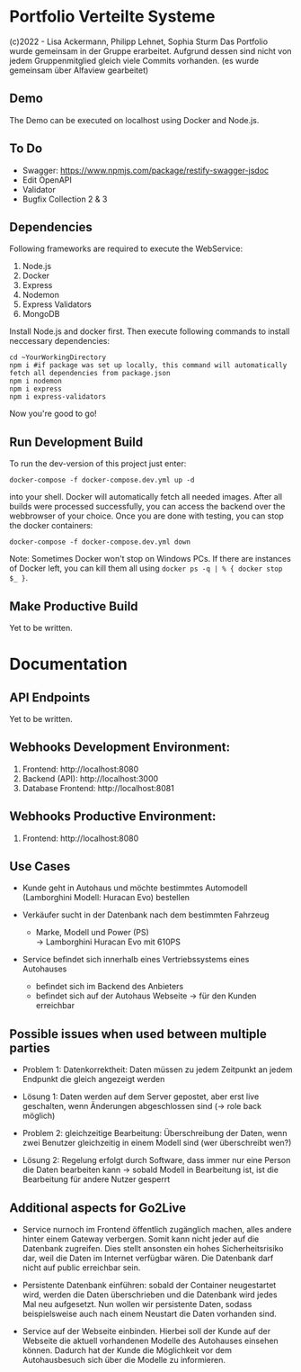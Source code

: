 # Portfolio Verteilte Systeme
(c)2022 - Lisa Ackermann, Philipp Lehnet, Sophia Sturm
Das Portfolio wurde gemeinsam in der Gruppe erarbeitet. Aufgrund dessen sind nicht von jedem Gruppenmitglied gleich viele Commits vorhanden.
(es wurde gemeinsam über Alfaview gearbeitet)

## Demo
The Demo can be executed on localhost using Docker and Node.js.

## To Do
- Swagger: https://www.npmjs.com/package/restify-swagger-jsdoc
- Edit OpenAPI
- Validator
- Bugfix Collection 2 & 3

## Dependencies
Following frameworks are required to execute the WebService:

1. Node.js
2. Docker
3. Express
4. Nodemon
5. Express Validators
6. MongoDB

Install Node.js and docker first. Then execute following commands to install neccessary dependencies:
```
cd ~YourWorkingDirectory
npm i #if package was set up locally, this command will automatically fetch all dependencies from package.json
npm i nodemon
npm i express
npm i express-validators
```
Now you're good to go!

## Run Development Build

To run the dev-version of this project just enter:
```
docker-compose -f docker-compose.dev.yml up -d
```
into your shell. Docker will automatically fetch all needed images. After all builds were processed successfully, you can access the backend over the webbrowser of your choice.
Once you are done with testing, you can stop the docker containers:
```
docker-compose -f docker-compose.dev.yml down
```
Note: Sometimes Docker won't stop on Windows PCs. If there are instances of Docker left, you can kill them all using `docker ps -q | % { docker stop $_ }`.

## Make Productive Build
Yet to be written.

# Documentation

## API Endpoints
Yet to be written.

## Webhooks Development Environment:
1. Frontend: http://localhost:8080
2. Backend (API): http://localhost:3000
3. Database Frontend: http://localhost:8081

## Webhooks Productive Environment:
1. Frontend: http://localhost:8080

## Use Cases
- Kunde geht in Autohaus und möchte bestimmtes Automodell (Lamborghini Modell: Huracan Evo) bestellen  
- Verkäufer sucht in der Datenbank  nach dem bestimmten Fahrzeug <br> 
    - Marke,  Modell und Power (PS) <br>
    -> Lamborghini Huracan Evo mit 610PS 
    
- Service befindet sich innerhalb eines Vertriebssystems eines Autohauses <br> 
    - befindet sich im Backend des Anbieters <br>
    - befindet sich auf der Autohaus Webseite -> für den Kunden erreichbar <br>


## Possible issues when used between multiple parties
- Problem 1: Datenkorrektheit: Daten müssen zu jedem Zeitpunkt an jedem Endpunkt die gleich angezeigt werden <br>
- Lösung 1: Daten werden auf dem Server gepostet, aber erst live geschalten, wenn Änderungen abgeschlossen sind (-> role back möglich)

- Problem 2: gleichzeitige Bearbeitung: Überschreibung der Daten, wenn zwei Benutzer gleichzeitig in einem Modell sind (wer überschreibt wen?) <br>
- Lösung 2: Regelung erfolgt durch Software, dass immer nur eine Person die Daten bearbeiten kann -> sobald Modell in Bearbeitung ist, ist die Bearbeitung für andere Nutzer gesperrt


## Additional aspects for Go2Live
- Service nurnoch im Frontend öffentlich zugänglich machen, alles andere hinter einem Gateway verbergen. Somit kann nicht jeder auf die Datenbank zugreifen. Dies stellt
ansonsten ein hohes Sicherheitsrisiko dar, weil die Daten im Internet verfügbar wären. Die Datenbank darf nicht auf public erreichbar sein.

- Persistente Datenbank einführen: sobald der Container neugestartet wird, werden die Daten überschrieben und die Datenbank wird jedes Mal neu aufgesetzt. Nun wollen wir persistente Daten, sodass beispielsweise auch nach einem Neustart die Daten vorhanden sind.

- Service auf der Webseite einbinden. Hierbei soll der Kunde auf der Webseite die aktuell vorhandenen Modelle des Autohauses einsehen können. Dadurch hat der Kunde die Möglichkeit vor dem Autohausbesuch sich über die Modelle zu informieren.

